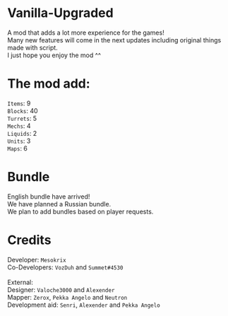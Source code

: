 # Vanilla-Upgraded
A mod that adds a lot more experience for the games!
<br>Many new features will come in the next updates including original things made with script.
<br>I just hope you enjoy the mod ^^

# The mod add: 
`Items`: 9
<br>`Blocks`: 40
<br>`Turrets`: 5
<br>`Mechs`: 4
<br>`Liquids`: 2
<br>`Units`: 3
<br>`Maps`: 6

# Bundle 
English bundle have arrived! 
<br>We have planned a Russian bundle.
<br>We plan to add bundles based on player requests. 

# Credits 
Developer: `Mesokrix`
<br>Co-Developers: `VozDuh` and `Summet#4530`
<br>
<br>External:
<br>Designer: `Valoche3000` and `Alexender`
<br>Mapper: `Zerox`, `Pekka Angelo` and `Neutron`
<br>Development aid: `Senri`, `Alexender` and `Pekka Angelo`
